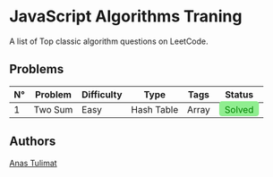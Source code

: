# JavaScript Algorithms Traning

A list of Top classic algorithm questions on LeetCode.

## Problems

| N°  | Problem | Difficulty | Type       | Tags  | Status                                                                                                             |
| --- | ------- | ---------- | ---------- | ----- | ------------------------------------------------------------------------------------------------------------------ |
| 1   | Two Sum | Easy       | Hash Table | Array | <span style="background-color:#90EE90; padding: 5px 10px 2px 10px; border-radius: 5px; color: green">Solved</span> |

## Authors

[Anas Tulimat](https://github.com/Anastulimat)
